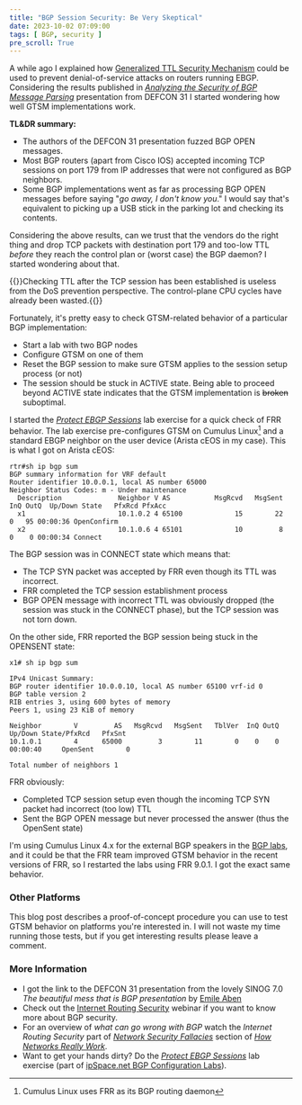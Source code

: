 ```yaml
---
title: "BGP Session Security: Be Very Skeptical"
date: 2023-10-02 07:09:00
tags: [ BGP, security ]
pre_scroll: True
---
```

A while ago I explained how [Generalized TTL Security Mechanism](https://blog.ipspace.net/2023/03/advantages-bgp-gtsm.html) could be used to prevent denial-of-service attacks on routers running EBGP. Considering the results published in *[Analyzing the Security of BGP Message Parsing](https://media.defcon.org/DEF%20CON%2031/DEF%20CON%2031%20presentations/Daniel%20dos%20Santos%20Simon%20Guiot%20-%20Route%20to%20bugs%20Analyzing%20the%20security%20of%20BGP%20message%20parsing.pdf)* presentation from DEFCON 31 I started wondering how well GTSM implementations work.

**TL&DR summary:**
<!--more-->
* The authors of the DEFCON 31 presentation fuzzed BGP OPEN messages.
* Most BGP routers (apart from Cisco IOS) accepted incoming TCP sessions on port 179 from IP addresses that were not configured as BGP neighbors.
* Some BGP implementations went as far as processing BGP OPEN messages before saying "*go away, I don't know you*." I would say that's equivalent to picking up a USB stick in the parking lot and checking its contents.

Considering the above results, can we trust that the vendors do the right thing and drop TCP packets with destination port 179 and too-low TTL *before* they reach the control plan or (worst case) the BGP daemon? I started wondering about that.

{{<note>}}Checking TTL after the TCP session has been established is useless from the DoS prevention perspective. The control-plane CPU cycles have already been wasted.{{</note>}}

Fortunately, it's pretty easy to check GTSM-related behavior of a particular BGP implementation:

* Start a lab with two BGP nodes
* Configure GTSM on one of them
* Reset the BGP session to make sure GTSM applies to the session setup process (or not)
* The session should be stuck in ACTIVE state. Being able to proceed beyond ACTIVE state indicates that the GTSM implementation is ~~broken~~ suboptimal.

I started the _[Protect EBGP Sessions](https://ipspace.github.io/bgplab/basic/6-protect/)_ lab exercise for a quick check of FRR behavior. The lab exercise pre-configures GTSM on Cumulus Linux[^CFR] and a standard EBGP neighbor on the user device (Arista cEOS in my case). This is what I got on Arista cEOS:

```
rtr#sh ip bgp sum
BGP summary information for VRF default
Router identifier 10.0.0.1, local AS number 65000
Neighbor Status Codes: m - Under maintenance
  Description              Neighbor V AS           MsgRcvd   MsgSent  InQ OutQ  Up/Down State   PfxRcd PfxAcc
  x1                       10.1.0.2 4 65100             15        22    0   95 00:00:36 OpenConfirm
  x2                       10.1.0.6 4 65101             10         8    0    0 00:00:34 Connect
```

The BGP session was in CONNECT state which means that:

* The TCP SYN packet was accepted by FRR even though its TTL was incorrect.
* FRR completed the TCP session establishment process
* BGP OPEN message with incorrect TTL was obviously dropped (the session was stuck in the CONNECT phase), but the TCP session was not torn down.

On the other side, FRR reported the BGP session being stuck in the OPENSENT state:

```
x1# sh ip bgp sum

IPv4 Unicast Summary:
BGP router identifier 10.0.0.10, local AS number 65100 vrf-id 0
BGP table version 2
RIB entries 3, using 600 bytes of memory
Peers 1, using 23 KiB of memory

Neighbor        V         AS   MsgRcvd   MsgSent   TblVer  InQ OutQ  Up/Down State/PfxRcd   PfxSnt
10.1.0.1        4      65000         3        11        0    0    0 00:00:40     OpenSent        0

Total number of neighbors 1
```

FRR obviously:

* Completed TCP session setup even though the incoming TCP SYN packet had incorrect (too low) TTL
* Sent the BGP OPEN message but never processed the answer (thus the OpenSent state)

[^CFR]: Cumulus Linux uses FRR as its BGP routing daemon

I'm using Cumulus Linux 4.x for the external BGP speakers in the [BGP labs](https://ipspace.github.io/bgplab/), and it could be that the FRR team improved GTSM behavior in the recent versions of FRR, so I restarted the labs using FRR 9.0.1. I got the exact same behavior.

### Other Platforms

This blog post describes a proof-of-concept procedure you can use to test GTSM behavior on platforms you're interested in. I will not waste my time running those tests, but if you get interesting results please leave a comment.

### More Information

* I got the link to the DEFCON 31 presentation from the lovely SINOG 7.0 *The beautiful mess that is BGP presentation* by [Emile Aben](https://labs.ripe.net/author/emileaben/)
* Check out the [Internet Routing Security](https://www.ipspace.net/Internet_Routing_Security) webinar if you want to know more about BGP security.
* For an overview of *what can go wrong with BGP* watch the *Internet Routing Security* part of *[Network Security Fallacies](https://my.ipspace.net/bin/list?id=Net101#NETSEC)* section of *[How Networks Really Work](https://www.ipspace.net/How_Networks_Really_Work)*.
* Want to get your hands dirty? Do the _[Protect EBGP Sessions](https://ipspace.github.io/bgplab/basic/6-protect/)_ lab exercise (part of [ipSpace.net BGP Configuration Labs](https://ipspace.github.io/bgplab/)).
